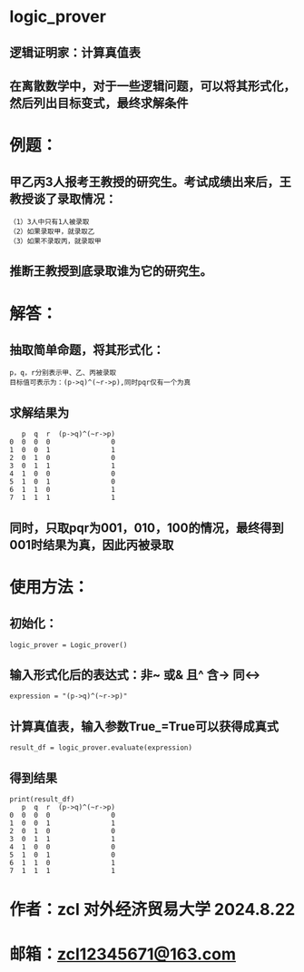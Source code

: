 # logic_prover
## 逻辑证明家：计算真值表
## 在离散数学中，对于一些逻辑问题，可以将其形式化，然后列出目标变式，最终求解条件
#   例题：
  ## 甲乙丙3人报考王教授的研究生。考试成绩出来后，王教授谈了录取情况：
    （1）3人中只有1人被录取
    （2）如果录取甲，就录取乙
    （3）如果不录取丙，就录取甲
  ## 推断王教授到底录取谁为它的研究生。
#   解答：
  ##   抽取简单命题，将其形式化：
    p，q，r分别表示甲、乙、丙被录取
    目标值可表示为：(p->q)^(~r->p),同时pqr仅有一个为真
  ##   求解结果为
       p  q  r  (p->q)^(~r->p)
    0  0  0  0               0
    1  0  0  1               1
    2  0  1  0               0
    3  0  1  1               1
    4  1  0  0               0
    5  1  0  1               0
    6  1  1  0               1
    7  1  1  1               1
  ## 同时，只取pqr为001，010，100的情况，最终得到001时结果为真，因此丙被录取
# 使用方法：
  ## 初始化：
    logic_prover = Logic_prover()
  ## 输入形式化后的表达式：非~ 或& 且^ 含-> 同<->
    expression = "(p->q)^(~r->p)"
  ## 计算真值表，输入参数True_=True可以获得成真式
    result_df = logic_prover.evaluate(expression)
  ## 得到结果
    print(result_df)
       p  q  r  (p->q)^(~r->p)
    0  0  0  0               0
    1  0  0  1               1
    2  0  1  0               0
    3  0  1  1               1
    4  1  0  0               0
    5  1  0  1               0
    6  1  1  0               1
    7  1  1  1               1

# 作者：zcl 对外经济贸易大学 2024.8.22
# 邮箱：zcl12345671@163.com

